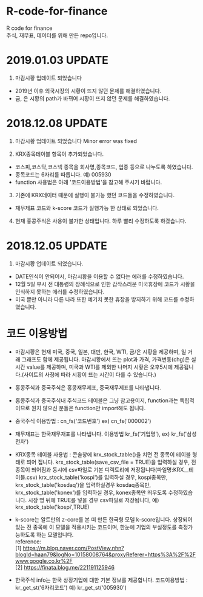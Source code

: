 # R-code-for-finance
R code for finance <br>
주식, 재무표, 데이터를 위해 만든 repo입니다. 

# 2019.01.03 UPDATE
1. 마감시황 업데이트 되었습니다
- 2019년 이후 외국시장의 시황이 뜨지 않던 문제를 해결하였습니다.<br>
- 금, 은 시황의 path가 바뀌어 시황이 뜨지 않던 문제를 해결하였습니다. <br>

# 2018.12.08 UPDATE
1. 마감시황 업데이트 되었습니다
Minor error was fixed <br>

2. KRX종목테이블 항목이 추가되었습니다.
- 코스피,코스닥,코스넥 종목을 회사명,종목코드, 업종 등으로 나누도록 하였습니다.<br>
- 종목코드는 6자리를 따릅니다. 예) 005930<br>
- function 사용법은 아래 '코드이용방법'을 참고해 주시기 바랍니다.<br>

3. 기존에 KRX데이터 때문에 실행이 불가능 했던 코드들을 수정하였습니다.
- 재무제표 코드와 k-score 코드가 실행가능 한 상태로 되었습니다. <br>

4. 현재 홍콩주식은 사용이 불가한 상태입니다. 하루 빨리 수정하도록 하겠습니다.

# 2018.12.05 UPDATE
1. 마감시황 업데이트 되었습니다.
- DATE인식이 안되어서, 마감시황을 이용할 수 없다는 에러를 수정하였습니다.<br>
- 12월 5일 부시 전 대통령의 장례식으로 인한 갑작스러운 미국휴장에 코드가 시황을 인식하지 못하는 에러를 수정하였습니다.<br>
- 미국 뿐만 아니라 다른 나라 또한 예기치 못한 휴장을 방지하기 위해 코드를 수정하였습니다. 


# 코드 이용방법
- 마감시황은 현재 미국, 중국, 일본, 대만, 한국, WTI, 금/은 시황을 제공하며, 일 거래 그래프도 함께 제공됩니다. 마감시황에서 뜨는 plot과 가격, 가격변동(chg)은 실시간 value를 제공하며, 미국과 WTI를 제외한 나머지 시황은 오후5시에 제공됩니다.(사이트의 사정에 따라 시황이 뜨는 시간이 다를 수 있습니다.) <br>

- 홍콩주식과 중국주식은 홍콩재무제표, 중국재무제표를 나타냅니다. <br>

- 홍콩주식과 중국주식내 주식코드 테이블은 그냥 참고용이지, function과는 독립적이므로 원치 않으신 분들은 function만 import해도 됩니다. <br>

- 중국주식 이용방법 : cn_fs('코드번호') ex) cn_fs('000002') <br>

- 재무재표는 한국재무재표를 나타냅니다. 이용방법 kr_fs('기업명'), ex) kr_fs('삼성전자')<br>

- KRX종목 테이블 사용법 : 콘솔창에 krx_stock_table()을 치면 전 종목이 테이블 형태로 띄어 집니다. krx_stock_table(save_csv_file = TRUE)을 입력하실 경우, 전 종목이 띄어짐과 동시에 csv파일로 기본 디렉토리에 저장됩니다(파일명:KRX__테이블.csv)
krx_stock_table('kospi')를 입력하실 경우, kospi종목만, krx_stock_table('kosdaq')을 입력하실경우 kosdaq종목만, krx_stock_table('konex')를 입력하실 경우, konex종목만 띄우도록 수정하였습니다. 시장 명 뒤에 TRUE를 넣을 경우 csv파일로 저장됩니다, 예) krx_stock_table('kospi',TRUE)

- k-score는 알트만의 z-core를 본 떠 만든 한국형 모델 k-score입니다. 상장되어 있는 전 종목에 이 모델을 적용시키는 코드이며, 한눈에 기업의 부실정도를 측정가능하도록 하는 모델입니다.<br>
reference: <br>
[1] https://m.blog.naver.com/PostView.nhn?blogId=haan79&logNo=10158008764&proxyReferer=https%3A%2F%2Fwww.google.co.kr%2F<br>
[2] https://finata.blog.me/221191125946

- 한국주식 info는 한국 상장기업에 대한 기본 정보를 제공합니다. 코드이용방법 : kr_get_st('6자리코드') 예) kr_get_st('005930')<br>

